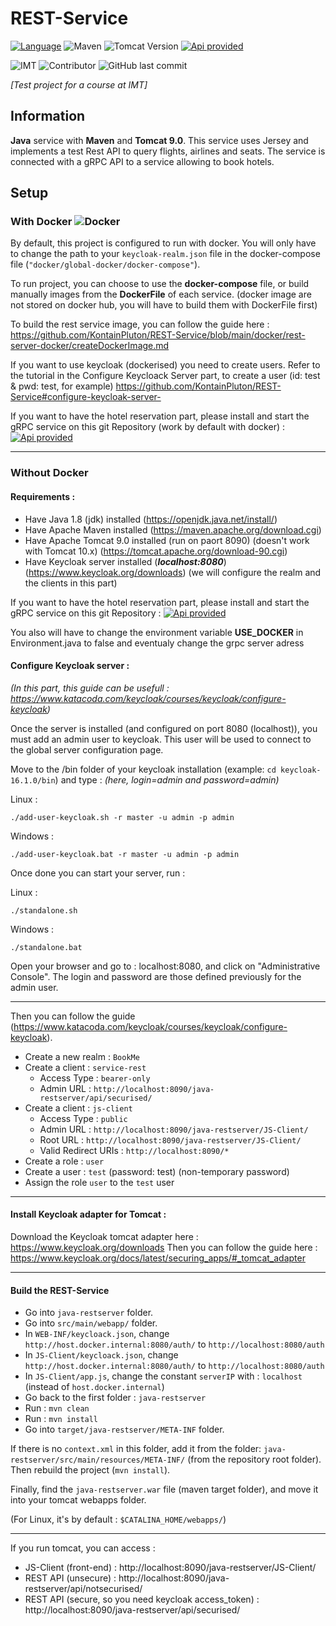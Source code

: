 # REST-Service

[![Language](https://shields.io:/github/languages/top/KontainPluton/REST-Service?color=007396&logo=java&logoColor=white&labelColor=bd7509&style=for-the-badge)](https://openjdk.java.net/)
![Maven](https://shields.io/badge/Use-Maven-C71A36?logo=Apache-Maven&logoColor=white&style=for-the-badge)
![Tomcat Version](https://shields.io/badge/Use-Tomcat_9.0-F8DC75?logo=Apache-Tomcat&logoColor=white&style=for-the-badge)
[![Api provided](https://shields.io/badge/API%20provided-REST-18b98d?logo=rest&logoColor=white&style=for-the-badge)](https://github.com/KontainPluton/REST-Service/tree/main/doc/documentation-swagger-html)

![IMT](https://shields.io/badge/Made%20at-IMT%20Mines%20Al%C3%A8s-00bcd7?logo=mines&logoColor=white&style=for-the-badge&labelColor=black)
![Contributor](https://shields.io:/github/contributors/KontainPluton/REST-Service?style=for-the-badge)
![GitHub last commit](https://shields.io:/github/last-commit/KontainPluton/REST-Service?style=for-the-badge)

*[Test project for a course at IMT]*

## Information

**Java** service with **Maven** and **Tomcat 9.0**.
This service uses Jersey and implements a test Rest API to query flights, airlines and seats. The service is connected with a gRPC API to a service allowing to book hotels.

## Setup

### With Docker ![Docker](https://shield.lylium.fr/badge/-Docker-2496ED?logo=docker&logoColor=white&style=f&style=flat-square)

By default, this project is configured to run with docker. You will only have to change the path to your `keycloak-realm.json` file in the docker-compose file (`"docker/global-docker/docker-compose"`). 

To run project, you can choose to use the **docker-compose** file, or build manually images from the **DockerFile** of each service. (docker image are not stored on docker hub, you will have to build them with DockerFile first)

To build the rest service image, you can follow the guide here : https://github.com/KontainPluton/REST-Service/blob/main/docker/rest-server-docker/createDockerImage.md

If you want to use keycloak (dockerised) you need to create users.
Refer to the tutorial in the Configure Keycloack Server part, to create a user (id: test & pwd: test, for example)
https://github.com/KontainPluton/REST-Service#configure-keycloak-server-

If you want to have the hotel reservation part, please install and start the gRPC service on this git Repository (work by default with docker) : 
[![Api provided](https://shield.lylium.fr/badge/GitHub-gRPC--Service-00afac?logo=GitHub&logoColor=white&style=flat-square)](https://github.com/KontainPluton/gRPC-Service)

---

### Without Docker

#### **Requirements :**

- Have Java 1.8 (jdk) installed (https://openjdk.java.net/install/)
- Have Apache Maven installed (https://maven.apache.org/download.cgi)
- Have Apache Tomcat 9.0 installed (run on paort 8090) (doesn't work with Tomcat 10.x) (https://tomcat.apache.org/download-90.cgi)
- Have Keycloak server installed (***localhost:8080***) (https://www.keycloak.org/downloads) (we will configure the realm and the clients in this part)

If you want to have the hotel reservation part, please install and start the gRPC service on this git Repository : 
[![Api provided](https://shield.lylium.fr/badge/GitHub-gRPC--Service-00afac?logo=GitHub&logoColor=white&style=flat-square)](https://github.com/KontainPluton/gRPC-Service)

You also will have to change the environment variable **USE_DOCKER** in Environment.java to false and eventualy change the grpc server adress

#### **Configure Keycloak server :**

*(In this part, this guide can be usefull : https://www.katacoda.com/keycloak/courses/keycloak/configure-keycloak)*

Once the server is installed (and configured on port 8080 (localhost)), you must add an admin user to keycloak. This user will be used to connect to the global server configuration page. 

Move to the /bin folder of your keycloak installation (example: `cd keycloak-16.1.0/bin`) and type : 
*(here, login=admin and password=admin)*

Linux : 
```
./add-user-keycloak.sh -r master -u admin -p admin
```
Windows :
```
./add-user-keycloak.bat -r master -u admin -p admin
```

Once done you can start your server, run : 

Linux : 
```
./standalone.sh
```
Windows : 
```
./standalone.bat
```

Open your browser and go to : localhost:8080, and click on "Administrative Console". The login and password are those defined previously for the admin user.

---

Then you can follow the guide (https://www.katacoda.com/keycloak/courses/keycloak/configure-keycloak).
- Create a new realm : `BookMe`
- Create a client : `service-rest`
  - Access Type : `bearer-only`
  - Admin URL : `http://localhost:8090/java-restserver/api/securised/`
- Create a client : `js-client`
  - Access Type : `public`
  - Admin URL : `http://localhost:8090/java-restserver/JS-Client/`
  - Root URL : `http://localhost:8090/java-restserver/JS-Client/`
  - Valid Redirect URIs : `http://localhost:8090/*`
- Create a role : `user`
- Create a user : `test` (password: test) (non-temporary password)
- Assign the role `user` to the `test` user

---

#### **Install Keycloak adapter for Tomcat :**

Download the Keycloak tomcat adapter here : https://www.keycloak.org/downloads
Then you can follow the guide here : https://www.keycloak.org/docs/latest/securing_apps/#_tomcat_adapter

---

#### **Build the REST-Service**

- Go into `java-restserver` folder.
- Go into `src/main/webapp/` folder.
- In `WEB-INF/keycloack.json`, change `http://host.docker.internal:8080/auth/` to `http://localhost:8080/auth`
- In `JS-Client/keycloack.json`, change `http://host.docker.internal:8080/auth/` to `http://localhost:8080/auth`
- In `JS-Client/app.js`, change the constant `serverIP` with : `localhost` (instead of `host.docker.internal`)
- Go back to the first folder : `java-restserver`
- Run : `mvn clean`
- Run : `mvn install`
- Go into `target/java-restserver/META-INF` folder.

If there is no `context.xml` in this folder, add it from the folder: `java-restserver/src/main/resources/META-INF/` (from the repository root folder). Then rebuild the project (`mvn install`).

Finally, find the `java-restserver.war` file (maven target folder), and move it into your tomcat webapps folder.

(For Linux, it's by default : `$CATALINA_HOME/webapps/`)

---

If you run tomcat, you can access : 
- JS-Client (front-end) : http://localhost:8090/java-restserver/JS-Client/
- REST API (unsecure) : http://localhost:8090/java-restserver/api/notsecurised/
- REST API (secure, so you need keycloak access_token) : http://localhost:8090/java-restserver/api/securised/
